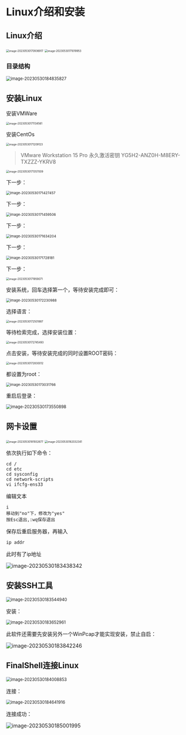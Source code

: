 # Linux介绍和安装

## Linux介绍

<img src="img/2.Linux介绍和安装/image-20230530170936917.png" alt="image-20230530170936917" style="zoom: 50%;" />

<img src="img/2.Linux介绍和安装/image-20230530171019953.png" alt="image-20230530171019953" style="zoom:50%;" />

### 目录结构

<img src="img/2.Linux介绍和安装/image-20230530184835827.png" alt="image-20230530184835827" style="zoom:80%;" />

## 安装Linux

安装VMWare

<img src="img/2.Linux介绍和安装/image-20230530171134561.png" alt="image-20230530171134561" style="zoom:50%;" />

安装CentOs

<img src="img/2.Linux介绍和安装/image-20230530171209123.png" alt="image-20230530171209123" style="zoom:50%;" />

> VMware Workstation 15 Pro 永久激活密钥 YG5H2-ANZ0H-M8ERY-TXZZZ-YKRV8

<img src="img/2.Linux介绍和安装/image-20230530171357009.png" alt="image-20230530171357009" style="zoom:50%;" />

下一步：

<img src="img/2.Linux介绍和安装/image-20230530171427457.png" alt="image-20230530171427457" style="zoom:67%;" />

下一步：

<img src="img/2.Linux介绍和安装/image-20230530171459506.png" alt="image-20230530171459506" style="zoom:67%;" />

下一步：

<img src="img/2.Linux介绍和安装/image-20230530171634204.png" alt="image-20230530171634204" style="zoom: 67%;" />

下一步：

<img src="img/2.Linux介绍和安装/image-20230530171728181.png" alt="image-20230530171728181" style="zoom: 67%;" />

下一步：

<img src="img/2.Linux介绍和安装/image-20230530171959071.png" alt="image-20230530171959071" style="zoom: 50%;" />

安装系统，回车选择第一个，等待安装完成即可：

<img src="img/2.Linux介绍和安装/image-20230530172230988.png" alt="image-20230530172230988" style="zoom: 67%;" />

选择语言：

<img src="img/2.Linux介绍和安装/image-20230530172501887.png" alt="image-20230530172501887" style="zoom:50%;" />

等待检索完成，选择安装位置：

<img src="img/2.Linux介绍和安装/image-20230530172745493.png" alt="image-20230530172745493" style="zoom:50%;" />

点击安装，等待安装完成的同时设置ROOT密码：

<img src="img/2.Linux介绍和安装/image-20230530172830012.png" alt="image-20230530172830012" style="zoom:50%;" />

都设置为root：

<img src="img/2.Linux介绍和安装/image-20230530173031766.png" alt="image-20230530173031766" style="zoom: 67%;" />

重启后登录：

<img src="img/2.Linux介绍和安装/image-20230530173550898.png" alt="image-20230530173550898" style="zoom:80%;" />

## 网卡设置

<img src="img/2.Linux介绍和安装/image-20230530181932677.png" alt="image-20230530181932677" style="zoom: 50%;" />

<img src="img/2.Linux介绍和安装/image-20230530182032341.png" alt="image-20230530182032341" style="zoom: 50%;" />

依次执行如下命令：

```
cd /
cd etc
cd sysconfig
cd network-scripts
vi ifcfg-ens33
```

编辑文本

```
i
移动到"no"下，修改为"yes"
按Esc退出,:wq保存退出
```

保存后重启服务器，再输入

```
ip addr
```

此时有了ip地址

<img src="img/2.Linux介绍和安装/image-20230530183438342.png" alt="image-20230530183438342"  />

## 安装SSH工具

<img src="img/2.Linux介绍和安装/image-20230530183544940.png" alt="image-20230530183544940" style="zoom:80%;" />

安装：

<img src="img/2.Linux介绍和安装/image-20230530183652961.png" alt="image-20230530183652961" style="zoom:80%;" />

此软件还需要先安装另外一个WinPcap才能实现安装，禁止自启：

![image-20230530183842246](img/2.Linux介绍和安装/image-20230530183842246.png)

## FinalShell连接Linux

<img src="img/2.Linux介绍和安装/image-20230530184008853.png" alt="image-20230530184008853" style="zoom:80%;" />

连接：

<img src="img/2.Linux介绍和安装/image-20230530184641916.png" alt="image-20230530184641916" style="zoom:80%;" />

连接成功：

![image-20230530185001995](img/2.Linux介绍和安装/image-20230530185001995.png)